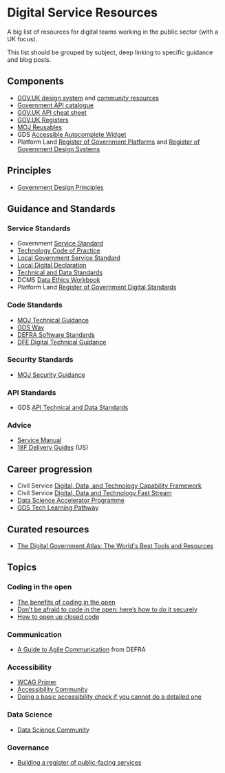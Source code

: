 # Digital Service Resources
A big list of resources for digital teams working in the public sector (with a UK focus).

This list should be grouped by subject, deep linking to specific guidance and blog posts.

## Components
- [GOV.UK design system](https://design-system.service.gov.uk/) and [community resources](https://github.com/tijmenb/design-system-community-resources)
- [Government API catalogue](https://alphagov.github.io/api-catalogue/#apis-in-the-uk-government)
- [GOV.UK API cheat sheet](https://gist.github.com/sihugh/028fdcd06c5152964abaf09f6857db1d)
- [GOV.UK Registers](https://www.registers.service.gov.uk)
- [MOJ Reusables](https://github.com/ministryofjustice/moj-reusables)
- GDS [Accessible Autocomplete Widget](https://github.com/alphagov/accessible-autocomplete)
- Platform Land [Register of Government Platforms](https://platformland.github.io/government-common-platforms/) and [Register of Government Design Systems](https://platformland.github.io/government-design-systems/)

## Principles
- [Government Design Principles](https://www.gov.uk/guidance/government-design-principles)

## Guidance and Standards
### Service Standards
- Government [Service Standard](https://www.gov.uk/service-manual/service-standard)
- [Technology Code of Practice](https://www.gov.uk/government/publications/technology-code-of-practice/technology-code-of-practice)
- [Local Government Service Standard](https://localgov.digital/service-standard)
- [Local Digital Declaration](https://localdigital.gov.uk/declaration/)
- [Technical and Data Standards](https://github.com/alphagov/open-standards)
- DCMS [Data Ethics Workbook](https://www.gov.uk/government/publications/data-ethics-workbook/data-ethics-workbook)
- Platform Land [Register of Government Digital Standards](https://platformland.github.io/government-service-standards/)

### Code Standards
- [MOJ Technical Guidance](https://ministryofjustice.github.io/technical-guidance)
- [GDS Way](https://gds-way.cloudapps.digital/)
- [DEFRA Software Standards](https://github.com/DEFRA/software-development-standards)
- [DFE Digital Technical Guidance](https://dfe-digital.github.io/technology-guidance/)

### Security Standards
- [MOJ Security Guidance](https://ministryofjustice.github.io/security-guidance/#moj-security--guidance)

### API Standards
- GDS [API Technical and Data Standards](https://www.gov.uk/guidance/gds-api-technical-and-data-standards)
### Advice
- [Service Manual](https://www.gov.uk/service-manual)
- [18F Delivery Guides](https://18f.gsa.gov/guides/) (US)

## Career progression
- Civil Service [Digital, Data, and Technology Capability Framework](https://www.gov.uk/government/collections/digital-data-and-technology-profession-capability-framework)
- Civil Service [Digital, Data and Technology Fast Stream](https://www.faststream.gov.uk/digital-data-technology/)
- [Data Science Accelerator Programme](https://www.gov.uk/government/publications/data-science-accelerator-programme/introduction-to-the-data-science-accelerator)
- [GDS Tech Learning Pathway](https://gds-tech-learning-pathway.cloudapps.digital/#learning-pathways-at-gds)

## Curated resources
- [The Digital Government Atlas: The World's Best Tools and Resources](https://apolitical.co/solution_article/the-digital-government-atlas-the-worlds-best-tools-and-resources/)

## Topics
### Coding in the open
- [The benefits of coding in the open](https://gds.blog.gov.uk/2017/09/04/the-benefits-of-coding-in-the-open/)
- [Don’t be afraid to code in the open: here’s how to do it securely](https://technology.blog.gov.uk/2017/09/27/dont-be-afraid-to-code-in-the-open-heres-how-to-do-it-securely/)
- [How to open up closed code](https://technology.blog.gov.uk/2018/02/19/how-to-open-up-closed-code/)

### Communication
- [A Guide to Agile Communication](http://www.defra.net/home/a-guide-to-agile-communication) from DEFRA

### Accessibility
- [WCAG Primer](https://alphagov.github.io/wcag-primer/)
- [Accessibility Community](https://www.gov.uk/service-manual/communities/accessibility-community#community-resources)
- [Doing a basic accessibility check if you cannot do a detailed one](https://www.gov.uk/government/publications/doing-a-basic-accessibility-check-if-you-cant-do-a-detailed-one/doing-a-basic-accessibility-check-if-you-cant-do-a-detailed-one)

### Data Science
- [Data Science Community](https://www.gov.uk/service-manual/communities/data-science-community)

### Governance
- [Building a register of public-facing services](https://mojdigital.blog.gov.uk/2019/06/06/building-a-register-of-public-facing-services/)
